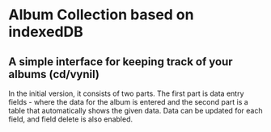# Album Collection based on indexedDB
## A simple interface for keeping track of your albums (cd/vynil)
In the initial version, it consists of two parts. The first part is data entry fields - where the data for the album is entered and the second part is a table that automatically shows the given data. Data can be updated for each field, and field delete is also enabled.

